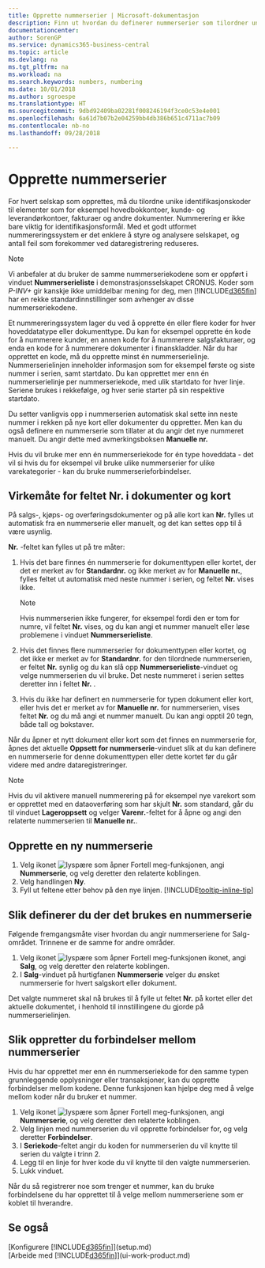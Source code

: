 ```yaml
---
title: Opprette nummerserier | Microsoft-dokumentasjon
description: Finn ut hvordan du definerer nummerserier som tilordner unike ID-koder til konti og dokumenter i Business Central.
documentationcenter: 
author: SorenGP
ms.service: dynamics365-business-central
ms.topic: article
ms.devlang: na
ms.tgt_pltfrm: na
ms.workload: na
ms.search.keywords: numbers, numbering
ms.date: 10/01/2018
ms.author: sgroespe
ms.translationtype: HT
ms.sourcegitcommit: 9dbd92409ba02281f008246194f3ce0c53e4e001
ms.openlocfilehash: 6a61d7b07b2e04259bb4db386b651c4711ac7b09
ms.contentlocale: nb-no
ms.lasthandoff: 09/28/2018

---
```

# <a name="create-number-series"></a>Opprette nummerserier
For hvert selskap som opprettes, må du tilordne unike identifikasjonskoder til elementer som for eksempel hovedbokkontoer, kunde- og leverandørkontoer, fakturaer og andre dokumenter. Nummerering er ikke bare viktig for identifikasjonsformål. Med et godt utformet nummereringssystem er det enklere å styre og analysere selskapet, og antall feil som forekommer ved dataregistrering reduseres.

> [!NOTE]  
>   Vi anbefaler at du bruker de samme nummerseriekodene som er oppført i vinduet **Nummerserieliste** i demonstrasjonsselskapet CRONUS. Koder som *P-INV+* gir kanskje ikke umiddelbar mening for deg, men [!INCLUDE[d365fin](includes/d365fin_md.md)] har en rekke standardinnstillinger som avhenger av disse nummerseriekodene.

Et nummereringssystem lager du ved å opprette én eller flere koder for hver hoveddatatype eller dokumenttype. Du kan for eksempel opprette én kode for å nummerere kunder, en annen kode for å nummerere salgsfakturaer, og enda en kode for å nummerere dokumenter i finanskladder. Når du har opprettet en kode, må du opprette minst én nummerserielinje. Nummerserielinjen inneholder informasjon som for eksempel første og siste nummer i serien, samt startdato. Du kan opprettet mer enn én nummerserielinje per nummerseriekode, med ulik startdato for hver linje. Seriene brukes i rekkefølge, og hver serie starter på sin respektive startdato.

Du setter vanligvis opp i nummerserien automatisk skal sette inn neste nummer i rekken på nye kort eller dokumenter du oppretter. Men kan du også definere en nummerserie som tillater at du angir det nye nummeret manuelt. Du angir dette med avmerkingsboksen **Manuelle nr.**

Hvis du vil bruke mer enn én nummerseriekode for én type hoveddata - det vil si hvis du for eksempel vil bruke ulike nummerserier for ulike varekategorier - kan du bruke nummerserieforbindelser.

## <a name="behavior-of-the-no-field-on-documents-and-cards"></a>Virkemåte for feltet Nr. i dokumenter og kort
På salgs-, kjøps- og overføringsdokumenter og på alle kort kan **Nr.** fylles ut automatisk fra en nummerserie eller manuelt, og det kan settes opp til å være usynlig.

**Nr.** -feltet kan fylles ut på tre måter:

1. Hvis det bare finnes én nummerserie for dokumenttypen eller kortet, der det er merket av for **Standardnr.** og ikke merket av for **Manuelle nr.**, fylles feltet ut automatisk med neste nummer i serien, og feltet **Nr.** vises ikke.

    > [!NOTE]  
    > Hvis nummerserien ikke fungerer, for eksempel fordi den er tom for numre, vil feltet **Nr.** vises, og du kan angi et nummer manuelt eller løse problemene i vinduet **Nummerserieliste**.

2. Hvis det finnes flere nummerserier for dokumenttypen eller kortet, og det ikke er merket av for **Standardnr.** for den tilordnede nummerserien, er feltet **Nr.** synlig og du kan slå opp **Nummerserieliste**-vinduet og velge nummerserien du vil bruke. Det neste nummeret i serien settes deretter inn i feltet **Nr.** .

3. Hvis du ikke har definert en nummerserie for typen dokument eller kort, eller hvis det er merket av for **Manuelle nr.** for nummerserien, vises feltet **Nr.** og du må angi et nummer manuelt. Du kan angi opptil 20 tegn, både tall og bokstaver.

Når du åpner et nytt dokument eller kort som det finnes en nummerserie for, åpnes det aktuelle **Oppsett for nummerserie**-vinduet slik at du kan definere en nummerserie for denne dokumenttypen eller dette kortet før du går videre med andre dataregistreringer.

> [!NOTE]  
> Hvis du vil aktivere manuell nummerering på for eksempel nye varekort som er opprettet med en dataoverføring som har skjult **Nr.** som standard, går du til vinduet **Lageroppsett** og velger **Varenr.**-feltet for å åpne og angi den relaterte nummerserien til **Manuelle nr.**.

## <a name="to-create-a-new-number-series"></a>Opprette en ny nummerserie
1. Velg ikonet ![lyspære som åpner Fortell meg-funksjonen](media/ui-search/search_small.png "Fortell hva du vil gjøre"), angi **Nummerserie**, og velg deretter den relaterte koblingen.
2. Velg handlingen **Ny**.
3. Fyll ut feltene etter behov på den nye linjen. [!INCLUDE[tooltip-inline-tip](includes/tooltip-inline-tip_md.md)]

## <a name="to-set-up-where-a-number-series-is-used"></a>Slik definerer du der det brukes en nummerserie
Følgende fremgangsmåte viser hvordan du angir nummerseriene for Salg-området. Trinnene er de samme for andre områder.
1. Velg ikonet ![lyspære som åpner Fortell meg-funksjonen](media/ui-search/search_small.png "Fortell hva du vil gjøre") ikonet, angi **Salg**, og velg deretter den relaterte koblingen.
2. I **Salg**-vinduet på hurtigfanen **Nummerserie** velger du ønsket nummerserie for hvert salgskort eller dokument.

Det valgte nummeret skal nå brukes til å fylle ut feltet **Nr.** på kortet eller det aktuelle dokumentet, i henhold til innstillingene du gjorde på nummerserielinjen.

## <a name="to-create-relationships-between-number-series"></a>Slik oppretter du forbindelser mellom nummerserier
Hvis du har opprettet mer enn én nummerseriekode for den samme typen grunnleggende opplysninger eller transaksjoner, kan du opprette forbindelser mellom kodene. Denne funksjonen kan hjelpe deg med å velge mellom koder når du bruker et nummer.

1. Velg ikonet ![lyspære som åpner Fortell meg-funksjonen](media/ui-search/search_small.png "Fortell hva du vil gjøre"), angi **Nummerserie**, og velg deretter den relaterte koblingen.
2. Velg linjen med nummerserien du vil opprette forbindelser for, og velg deretter **Forbindelser**.
3. I **Seriekode**-feltet angir du koden for nummerserien du vil knytte til serien du valgte i trinn 2.
4. Legg til en linje for hver kode du vil knytte til den valgte nummerserien.
5. Lukk vinduet.

Når du så registrerer noe som trenger et nummer, kan du bruke forbindelsene du har opprettet til å velge mellom nummerseriene som er koblet til hverandre.

## <a name="see-also"></a>Se også
[Konfigurere [!INCLUDE[d365fin](includes/d365fin_md.md)]](setup.md)  
[Arbeide med [!INCLUDE[d365fin](includes/d365fin_md.md)]](ui-work-product.md)  

